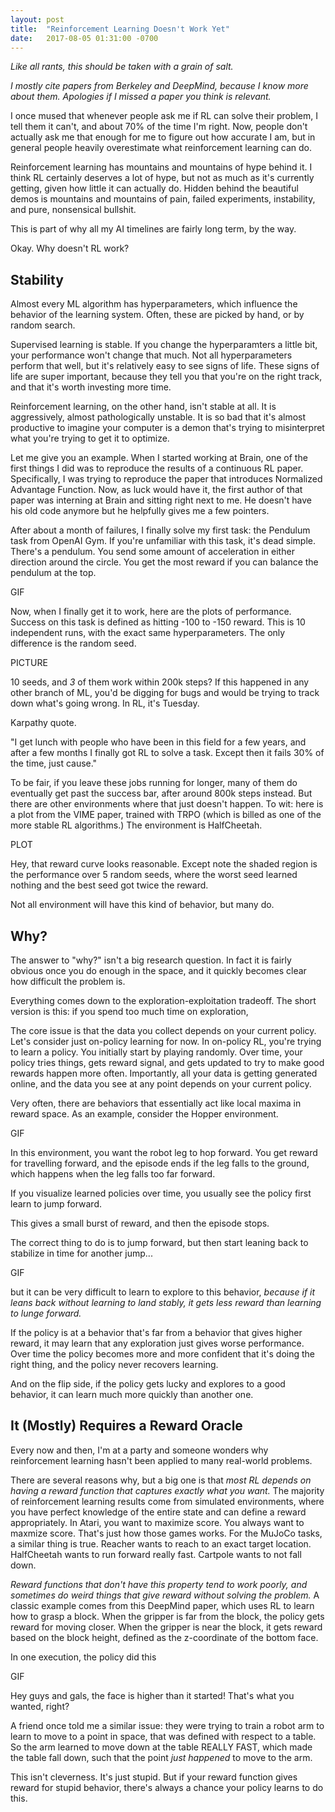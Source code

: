 ```yaml
---
layout: post
title:  "Reinforcement Learning Doesn't Work Yet"
date:   2017-08-05 01:31:00 -0700
---
```


*Like all rants, this should be taken with a grain of salt.*

*I mostly cite papers from Berkeley and DeepMind, because I know more about them.
Apologies if I missed a paper you think is relevant.*

I once mused that whenever people ask me if RL can solve their problem, I tell
them it can't, and about 70% of the time I'm right. Now, people don't actually
ask me that enough for me to figure out how accurate I am, but in general
people heavily overestimate what reinforcement learning can do.

Reinforcement learning has mountains and mountains of hype behind it. I think
RL certainly deserves a lot of hype, but not as much as it's currently getting,
given how little it can actually do. Hidden behind the beautiful demos is
mountains and mountains of pain, failed experiments, instability, and pure,
nonsensical bullshit.

This is part of why all my AI timelines are fairly long term, by the way.

Okay. Why doesn't RL work?


Stability
------------------------------------------------------------------------

Almost every ML algorithm has hyperparameters, which influence the behavior
of the learning system. Often, these are picked by hand, or by random search.

Supervised learning is stable. If you change the hyperparamters a little bit,
your performance won't change that much. Not all hyperparameters perform that
well, but it's relatively easy to see signs of life. These signs of life are
super important, because they tell you that you're on the right track, and
that it's worth investing more time.

Reinforcement learning, on the other hand, isn't stable at all. It is aggressively,
almost pathologically unstable. It is so bad that it's almost productive to
imagine your computer is a demon that's trying to misinterpret what you're trying
to get it to optimize.

Let me give you an example. When I started working at Brain, one of the first
things I did was to reproduce the results of a continuous RL paper. Specifically,
I was trying to reproduce the paper that introduces Normalized Advantage Function.
Now, as luck would have it, the first author of that paper was interning at
Brain and sitting right next to me. He doesn't have his old code anymore but he
helpfully gives me a few pointers.

After about a month of failures, I finally solve my first task: the Pendulum
task from OpenAI Gym. If you're unfamiliar with this task, it's dead simple.
There's a pendulum. You send some amount of acceleration in either direction
around the circle. You get the most reward if you can balance the pendulum at
the top.

GIF

Now, when I finally get it to work, here are the plots of performance. Success
on this task is defined as hitting -100 to -150 reward. This is 10 independent
runs, with the exact same hyperparameters. The only difference is the random seed.

PICTURE

10 seeds, and *3* of them work within 200k steps? If this happened in any other
branch of ML, you'd be digging for bugs and would be trying to track down what's
going wrong. In RL, it's Tuesday.

Karpathy quote.

"I get lunch with people who have been in this field for a few years,
and after a few months I finally got RL to solve a task. Except then it
fails 30% of the time, just cause."

To be fair, if you leave these jobs running for longer, many of them do
eventually get past the success bar, after around 800k steps instead. But there
are other environments where that just doesn't happen. To wit: here is a plot
from the VIME paper, trained with TRPO (which is billed as one of the more stable
RL algorithms.) The environment is HalfCheetah.

PLOT

Hey, that reward curve looks reasonable. Except note the shaded region is the
performance over 5 random seeds, where the worst seed learned nothing and the
best seed got twice the reward.

Not all environment will have this kind of behavior, but many do.


Why?
---------------------------------------------------------------------------

The answer to "why?" isn't a big research question. In fact it is fairly obvious
once you do enough in the space, and it quickly becomes clear how difficult the
problem is.

Everything comes down to the exploration-exploitation tradeoff. The short version
is this: if you spend too much time on exploration, 

The core issue is that the data you collect depends on your current policy.
Let's consider just on-policy learning for now. In on-policy RL, you're trying
to learn a policy. You initially start by playing randomly. Over time, your policy
tries things, gets reward signal, and gets updated to try to make good rewards
happen more often. Importantly, all your data is getting generated online, and
the data you see at any point depends on your current policy.

Very often, there are behaviors that essentially act like local maxima in reward
space. As an example, consider the Hopper environment.

GIF

In this environment, you want the robot leg to hop forward. You get reward for
travelling forward, and the episode ends if the leg falls to the ground, which
happens when the leg falls too far forward.

If you visualize learned policies over time, you usually see the policy first
learn to jump forward.

This gives a small burst of reward, and then the episode stops.

The correct thing to do is to jump forward, but then start leaning back to
stabilize in time for another jump...

GIF

but it can be very difficult to learn to explore to this behavior, *because
if it leans back without learning to land stably, it gets less reward than
learning to lunge forward.*

If the policy is at a behavior that's far from a behavior that gives higher reward,
it may learn that any exploration just gives worse performance. Over time the
policy becomes more and more confident that it's doing the right thing, and
the policy never recovers learning.

And on the flip side, if the policy gets lucky and explores to a good behavior,
it can learn much more quickly than another one.


It (Mostly) Requires a Reward Oracle
------------------------------------------------------------------------------

Every now and then, I'm at a party and someone wonders why reinforcement learning
hasn't been applied to many real-world problems.

There are several reasons why, but a big one is that *most RL depends on having
a reward function that captures exactly what you want.* The majority of
reinforcement learning results come from simulated environments, where you have
perfect knowledge of the entire state and can define a reward appropriately.
In Atari, you want to maximize score. You always want to maxmize score. That's
just how those games works. For the MuJoCo tasks, a similar thing is true. Reacher
wants to reach to an exact target location. HalfCheetah wants to run forward
really fast. Cartpole wants to not fall down.

*Reward functions that don't have this property tend to work poorly, and sometimes
do weird things that give reward without solving the problem.* A classic example
comes from this DeepMind paper, which uses RL to learn how to grasp a block.
When the gripper is far from the block, the policy gets reward for moving
closer. When the gripper is near the block, it gets reward based on the block
height, defined as the z-coordinate of the bottom face.

In one execution, the policy did this

GIF

Hey guys and gals, the face is higher than it started! That's what you wanted,
right?

A friend once told me a similar issue: they were trying to train a robot arm to
learn to move to a point in space, that was defined with respect to a table.
So the arm learned to move down at the table REALLY FAST, which made the table
fall down, such that the point *just happened* to move to the arm.

This isn't cleverness. It's just stupid. But if your reward function
gives reward for stupid behavior, there's always a chance your policy learns
to do this.
